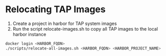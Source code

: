 # Relocating TAP Images
1. Create a project in harbor for TAP system images
2. Run the script relocate-images.sh to copy all TAP images to the local harbor instance
```bash
docker login <HARBOR_FQDN>
./scripts/relocate-all-images.sh <HARBOR_FQDN> <HARBOR_PROJECT_NAME>
```
